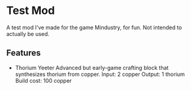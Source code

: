 # Test Mod
A test mod I've made for the game Mindustry, for fun. Not intended to actually be used.


## Features
- Thorium Yeeter
  Advanced but early-game crafting block that synthesizes thorium from copper.
  Input: 2 copper
  Output: 1 thorium
  Build cost: 100 copper
